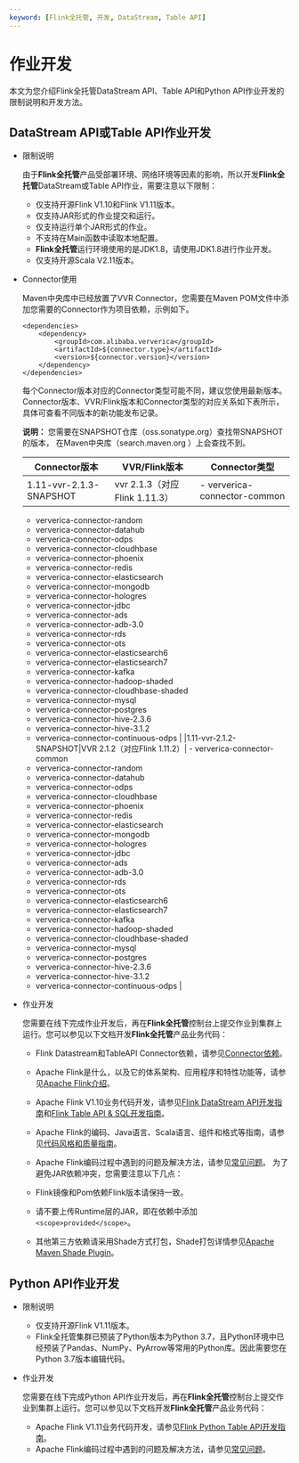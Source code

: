 ```yaml
---
keyword: [Flink全托管, 开发, DataStream, Table API]
---
```


# 作业开发

本文为您介绍Flink全托管DataStream API、Table API和Python API作业开发的限制说明和开发方法。

## DataStream API或Table API作业开发

-   限制说明

    由于**Flink全托管**产品受部署环境、网络环境等因素的影响，所以开发**Flink全托管**DataStream或Table API作业，需要注意以下限制：

    -   仅支持开源Flink V1.10和Flink V1.11版本。
    -   仅支持JAR形式的作业提交和运行。
    -   仅支持运行单个JAR形式的作业。
    -   不支持在Main函数中读取本地配置。
    -   **Flink全托管**运行环境使用的是JDK1.8，请使用JDK1.8进行作业开发。
    -   仅支持开源Scala V2.11版本。
-   Connector使用

    Maven中央库中已经放置了VVR Connector，您需要在Maven POM文件中添加您需要的Connector作为项目依赖，示例如下。

    ```
    <dependencies>
        <dependency>
            <groupId>com.alibaba.ververica</groupId>
            <artifactId>${connector.type}</artifactId>
            <version>${connector.version}</version>
        </dependency>
    </dependencies>
    ```

    每个Connector版本对应的Connector类型可能不同，建议您使用最新版本。Connector版本、VVR/Flink版本和Connector类型的对应关系如下表所示，具体可查看不同版本的新功能发布记录。

    **说明：** 您需要在SNAPSHOT仓库（oss.sonatype.org）查找带SNAPSHOT的版本， 在Maven中央库（search.maven.org ）上会查找不到。

    |Connector版本|VVR/Flink版本|Connector类型|
    |-----------|-----------|-----------|
    |1.11-vvr-2.1.3-SNAPSHOT|vvr 2.1.3（对应Flink 1.11.3）|    -   ververica-connector-common
    -   ververica-connector-random
    -   ververica-connector-datahub
    -   ververica-connector-odps
    -   ververica-connector-cloudhbase
    -   ververica-connector-phoenix
    -   ververica-connector-redis
    -   ververica-connector-elasticsearch
    -   ververica-connector-mongodb
    -   ververica-connector-hologres
    -   ververica-connector-jdbc
    -   ververica-connector-ads
    -   ververica-connector-adb-3.0
    -   ververica-connector-rds
    -   ververica-connector-ots
    -   ververica-connector-elasticsearch6
    -   ververica-connector-elasticsearch7
    -   ververica-connector-kafka
    -   ververica-connector-hadoop-shaded
    -   ververica-connector-cloudhbase-shaded
    -   ververica-connector-mysql
    -   ververica-connector-postgres
    -   ververica-connector-hive-2.3.6
    -   ververica-connector-hive-3.1.2
    -   ververica-connector-continuous-odps |
    |1.11-vvr-2.1.2-SNAPSHOT|VVR 2.1.2（对应Flink 1.11.2）|    -   ververica-connector-common
    -   ververica-connector-random
    -   ververica-connector-datahub
    -   ververica-connector-odps
    -   ververica-connector-cloudhbase
    -   ververica-connector-phoenix
    -   ververica-connector-redis
    -   ververica-connector-elasticsearch
    -   ververica-connector-mongodb
    -   ververica-connector-hologres
    -   ververica-connector-jdbc
    -   ververica-connector-ads
    -   ververica-connector-adb-3.0
    -   ververica-connector-rds
    -   ververica-connector-ots
    -   ververica-connector-elasticsearch6
    -   ververica-connector-elasticsearch7
    -   ververica-connector-kafka
    -   ververica-connector-hadoop-shaded
    -   ververica-connector-cloudhbase-shaded
    -   ververica-connector-mysql
    -   ververica-connector-postgres
    -   ververica-connector-hive-2.3.6
    -   ververica-connector-hive-3.1.2
    -   ververica-connector-continuous-odps |

-   作业开发

    您需要在线下完成作业开发后，再在**Flink全托管**控制台上提交作业到集群上运行。您可以参见以下文档开发**Flink全托管**产品业务代码：

    -   Flink Datastream和TableAPI Connector依赖，请参见[Connector依赖](http://oss.sonatype.org/)。
    -   Apache Flink是什么，以及它的体系架构、应用程序和特性功能等，请参见[Apache Flink介绍](https://flink.apache.org/flink-architecture.html)。
    -   Apache Flink V1.10业务代码开发，请参见[Flink DataStream API开发指南](https://ci.apache.org/projects/flink/flink-docs-release-1.10/dev/datastream_api.html)和[Flink Table API & SQL开发指南](https://ci.apache.org/projects/flink/flink-docs-release-1.10/dev/table/)。
    -   Apache Flink的编码、Java语言、Scala语言、组件和格式等指南，请参见[代码风格和质量指南](https://flink.apache.org/contributing/code-style-and-quality-preamble.html)。
    -   Apache Flink编码过程中遇到的问题及解决方法，请参见[常见问题](https://flink.apache.org/gettinghelp.html)。
    为了避免JAR依赖冲突，您需要注意以下几点：

    -   Flink镜像和Pom依赖Flink版本请保持一致。
    -   请不要上传Runtime层的JAR，即在依赖中添加`<scope>provided</scope>`。
    -   其他第三方依赖请采用Shade方式打包，Shade打包详情参见[Apache Maven Shade Plugin](https://maven.apache.org/plugins/maven-shade-plugin/index.html)。

## Python API作业开发

-   限制说明
    -   仅支持开源Flink V1.11版本。
    -   Flink全托管集群已预装了Python版本为Python 3.7，且Python环境中已经预装了Pandas、NumPy、PyArrow等常用的Python库。因此需要您在Python 3.7版本编辑代码。
-   作业开发

    您需要在线下完成Python API作业开发后，再在**Flink全托管**控制台上提交作业到集群上运行。您可以参见以下文档开发**Flink全托管**产品业务代码：

    -   Apache Flink V1.11业务代码开发，请参见[Flink Python Table API开发指南](https://ci.apache.org/projects/flink/flink-docs-release-1.11/dev/python/table-api-users-guide/intro_to_table_api.html)。
    -   Apache Flink编码过程中遇到的问题及解决方法，请参见[常见问题](https://flink.apache.org/gettinghelp.html)。

